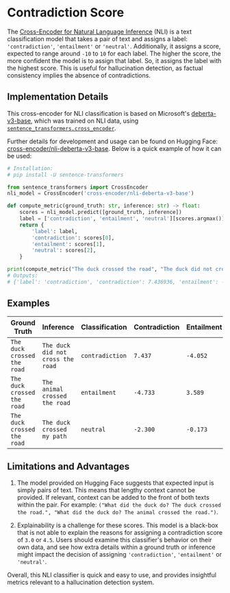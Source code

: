 # Contradiction Score

The [Cross-Encoder for Natural Language Inference](https://huggingface.co/cross-encoder/nli-deberta-v3-base) (NLI) is a
text classification model that takes a pair of text and assigns a label: `'contradiction'`, `'entailment'` or
`'neutral'`. Additionally, it assigns a score, expected to range around `-10` to `10` for each label. The higher the
score, the more confident the model is to assign that label. So, it assigns the label with the highest score. This is
useful for hallucination detection, as factual consistency implies the absence of contradictions.

## Implementation Details

This cross-encoder for NLI classification is based on Microsoft's
[deberta-v3-base](https://huggingface.co/microsoft/deberta-v3-base), which was trained on NLI data, using
[`sentence_transformers.cross_encoder`](https://www.sbert.net/docs/package_reference/cross_encoder.html).

Further details for development and usage can be found on Hugging Face:
[cross-encoder/nli-deberta-v3-base](https://huggingface.co/vectara/hallucination_evaluation_model).
Below is a quick example of how it can be used:

```py
# Installation:
# pip install -U sentence-transformers

from sentence_transformers import CrossEncoder
nli_model = CrossEncoder('cross-encoder/nli-deberta-v3-base')

def compute_metric(ground_truth: str, inference: str) -> float:
    scores = nli_model.predict([ground_truth, inference])
    label = ['contradiction', 'entailment', 'neutral'][scores.argmax()]
    return {
        'label': label,
        'contradiction': scores[0],
        'entailment': scores[1],
        'neutral': scores[2],
    }

print(compute_metric("The duck crossed the road", "The duck did not cross the road"))
# Outputs:
# {'label': 'contradiction', 'contradiction': 7.436936, 'entailment': -4.0519376, 'neutral': -3.030173}
```

## Examples
| Ground Truth | Inference | <nobr>Classification</nobr> | Contradiction | Entailment | Neutral |
| --- | --- | --- | --- | --- | --- |
| `The duck crossed the road` | `The duck did not cross the road` | `contradiction` | `7.437` | `-4.052` | `-3.030` |
| `The duck crossed the road` | `The animal crossed the road` | `entailment` | `-4.733` | `3.589` | `0.081` |
| `The duck crossed the road` | `The duck crossed my path` | `neutral` | `-2.300` | `-0.173` | `2.059` |

## Limitations and Advantages

1. The model provided on Hugging Face suggests that expected input is simply pairs of text. This means that lengthy
context cannot be provided. If relevant, context can be added to the front of both texts within the pair. For example:
`("What did the duck do? The duck crossed the road.", "What did the duck do? The animal crossed the road.")`.

2. Explainability is a challenge for these scores. This model is a black-box that is not able to explain the reasons
for assigning a contradiction score of `3.0` or `4.5`. Users should examine this classifier's behavior on their own
data, and see how extra details within a ground truth or inference might impact the decision of assigning
`'contradiction'`, `'entailment'` or `'neutral'`.

Overall, this NLI classifier is quick and easy to use, and provides insightful metrics relevant to a hallucination
detection system.

